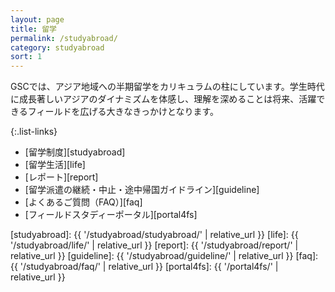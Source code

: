 ```yaml
---
layout: page
title: 留学
permalink: /studyabroad/
category: studyabroad
sort: 1
---
```



GSCでは、アジア地域への半期留学をカリキュラムの柱にしています。学生時代に成長著しいアジアのダイナミズムを体感し、理解を深めることは将来、活躍できるフィールドを広げる大きなきっかけとなります。

{:.list-links}
*   [留学制度][studyabroad]
*   [留学生活][life]
*   [レポート][report]
*   [留学派遣の継続・中止・途中帰国ガイドライン][guideline]
*   [よくあるご質問（FAQ）][faq]
*   [フィールドスタディーポータル][portal4fs]

[studyabroad]: {{ '/studyabroad/studyabroad/' | relative_url }}
[life]: {{ '/studyabroad/life/' | relative_url }}
[report]: {{ '/studyabroad/report/' | relative_url }}
[guideline]: {{ '/studyabroad/guideline/' | relative_url }}
[faq]: {{ '/studyabroad/faq/' | relative_url }}
[portal4fs]: {{ '/portal4fs/' | relative_url }}
